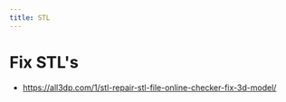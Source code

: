 ```yaml
---
title: STL
---
```


# Fix STL's
* <https://all3dp.com/1/stl-repair-stl-file-online-checker-fix-3d-model/>

